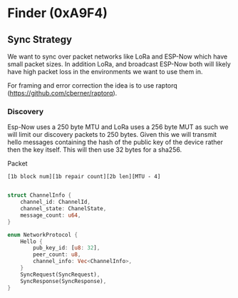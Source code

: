 # Finder (0xA9F4)


## Sync Strategy

We want to sync over packet networks like LoRa and ESP-Now which have small packet sizes. In addition LoRa, and broadcast ESP-Now both will likely have high packet loss in the environments we want to use them in.

For framing and error correction the idea is to use raptorq (https://github.com/cberner/raptorq).

### Discovery

Esp-Now uses a 250 byte MTU and LoRa uses a 256 byte MUT as such we will limit our discovery packets to 250 bytes. Given this we will transmit hello messages containing the hash of the public key of the device rather then the key itself. This will then use 32 bytes for a sha256.

Packet
```
[1b block num][1b repair count][2b len][MTU - 4]
```


```rust

struct ChannelInfo {
    channel_id: ChannelId,
    channel_state: ChanelState,
    message_count: u64,
}

enum NetworkProtocol {
    Hello {
        pub_key_id: [u8: 32],
        peer_count: u8,
        channel_info: Vec<ChannelInfo>,
    }                         
    SyncRequest(SyncRequest),
    SyncResponse(SyncResponse),
}
```